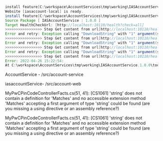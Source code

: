 ```java
install feature[C:\workspace\AccountServices\tmp\working\IASAccountService.1.0.0\tools\deploy-website\health-check.ns.ps1] ends
Website [iasaccount-local] is ready.
install feature[C:\workspace\AccountServices\tmp\working\IASAccountService.1.0.0\tools\deploy-website\health-check.ns.ps1] ends
Source Package [ IASAccountService : 1.0.0 ]
Target HealthCheckUrl: [http://localhost:10110/health?check=all]
>>>>>>>>>>>>>>>>> Step Get content from url[http://localhost:10110/health?check=all] started...
Error and retry: Exception calling "DownloadString" with "1" argument(s): "The remote server returned an error: (500) Internal Server Error."
>>>>>>>>>>>>>>>>> Step Get content from url[http://localhost:10110/health?check=all] started...
Error and retry: Exception calling "DownloadString" with "1" argument(s): "The remote server returned an error: (500) Internal Server Error."
>>>>>>>>>>>>>>>>> Step Get content from url[http://localhost:10110/health?check=all] started...
Error and retry: Exception calling "DownloadString" with "1" argument(s): "The remote server returned an error: (500) Internal Server Error."
>>>>>>>>>>>>>>>>> Step Get content from url[http://localhost:10110/health?check=all] started...
Error: 2022-04-26 15:22:54:
At C:\workspace\AccountServices\tmp\working\IASAccountService.1.0.0\tools\deploy-website\website.fn.ns.ps1:7 char:13 +             (New-Object System.Net.WebClient).DownloadString($url) +             ~~~~~~~~~~~~~~~~~~~~~~~~~~~~~~~~~~~~~~~~~~~~~~~~~~~~~~ [<<==>>] Exception: Exception calling "DownloadString" with "1" argument(s): "The remote server returned an error: (500) Internal Server Error." --> The remote server returned an error: (500) Internal Server Error.


```

AccountService - /src/account-service

iasaccountService- /src/account-web







MyPwCPinCodeControllerFacts.cs(51, 41): [CS1061] 'string' does not contain a definition for 'Matches' and no accessible extension method 'Matches' accepting a first argument of type 'string' could be found (are you missing a using directive or an assembly reference?)









MyPwCPinCodeControllerFacts.cs(51, 41): [CS1061] 'string' does not contain a definition for 'Matches' and no accessible extension method 'Matches' accepting a first argument of type 'string' could be found (are you missing a using directive or an assembly reference?)

